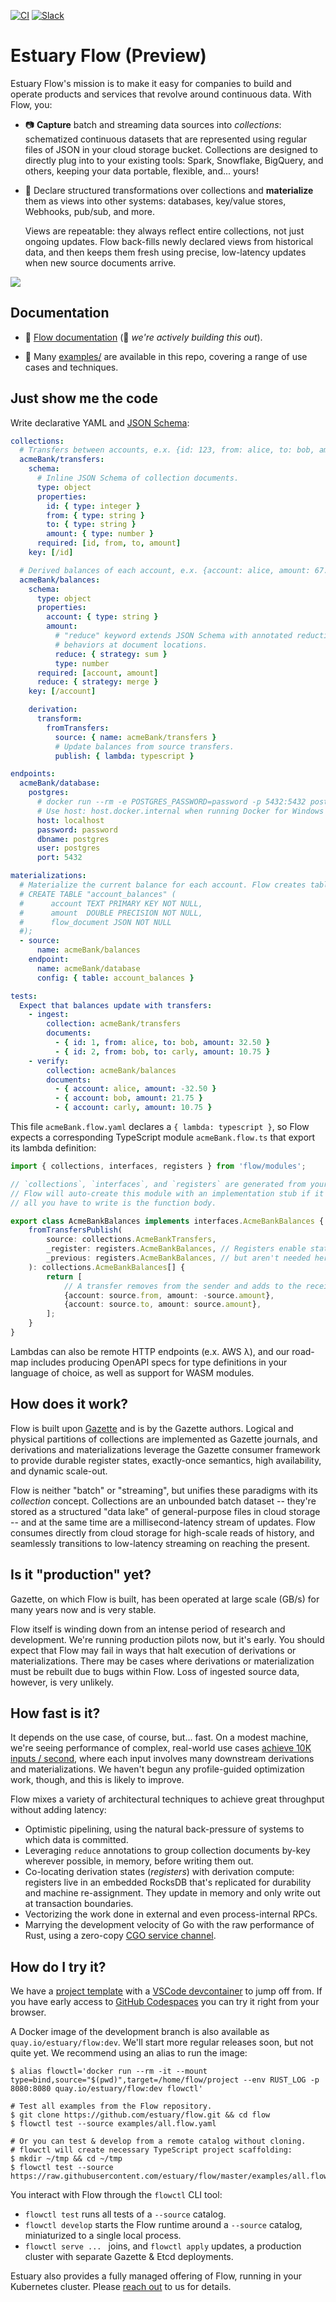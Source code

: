 [![CI](https://github.com/estuary/flow/workflows/CI/badge.svg)](https://github.com/estuary/flow/actions)
[![Slack](https://img.shields.io/badge/slack-@gazette/dev-yellow.svg?logo=slack)](https://join.slack.com/t/gazette-dev/shared_invite/enQtNjQxMzgyNTEzNzk1LTU0ZjZlZmY5ODdkOTEzZDQzZWU5OTk3ZTgyNjY1ZDE1M2U1ZTViMWQxMThiMjU1N2MwOTlhMmVjYjEzMjEwMGQ)

# Estuary Flow (Preview)

Estuary Flow's mission is to make it easy for companies to build and operate
products and services that revolve around continuous data. With Flow, you:

-   📷 **Capture** batch and streaming data sources into _collections_: schematized continuous
    datasets that are represented using regular files of JSON in your cloud storage bucket.
    Collections are designed to directly plug into to your existing tools: Spark, Snowflake,
    BigQuery, and others, keeping your data portable, flexible, and... yours!

-   🌊 Declare structured transformations over collections and **materialize** them
    as views into other systems: databases, key/value stores, Webhooks, pub/sub, and more.

    Views are repeatable: they always reflect entire collections, not just ongoing updates.
    Flow back-fills newly declared views from historical data, and then keeps them fresh using
    precise, low-latency updates when new source documents arrive.

![](https://github.com/estuary/flow/blob/master/images/estuaryOverview.png?raw=true)

## Documentation

-   📖 [Flow documentation](https://app.gitbook.com/@estuary/s/flow/) (🚧 _we're actively building this out_).

-   🧐 Many [examples/](examples/) are available in this repo, covering a range of use cases and techniques.

## Just show me the code

Write declarative YAML and [JSON Schema](https://json-schema.org/):

```YAML
collections:
  # Transfers between accounts, e.x. {id: 123, from: alice, to: bob, amount: 32.50}.
  acmeBank/transfers:
    schema:
      # Inline JSON Schema of collection documents.
      type: object
      properties:
        id: { type: integer }
        from: { type: string }
        to: { type: string }
        amount: { type: number }
      required: [id, from, to, amount]
    key: [/id]

  # Derived balances of each account, e.x. {account: alice, amount: 67.35}.
  acmeBank/balances:
    schema:
      type: object
      properties:
        account: { type: string }
        amount:
          # "reduce" keyword extends JSON Schema with annotated reduction
          # behaviors at document locations.
          reduce: { strategy: sum }
          type: number
      required: [account, amount]
      reduce: { strategy: merge }
    key: [/account]

    derivation:
      transform:
        fromTransfers:
          source: { name: acmeBank/transfers }
          # Update balances from source transfers.
          publish: { lambda: typescript }

endpoints:
  acmeBank/database:
    postgres:
      # docker run --rm -e POSTGRES_PASSWORD=password -p 5432:5432 postgres -c log_statement=all
      # Use host: host.docker.internal when running Docker for Windows / Mac.
      host: localhost
      password: password
      dbname: postgres
      user: postgres
      port: 5432

materializations:
  # Materialize the current balance for each account. Flow creates table:
  # CREATE TABLE "account_balances" (
  #      account TEXT PRIMARY KEY NOT NULL,
  #      amount  DOUBLE PRECISION NOT NULL,
  #      flow_document JSON NOT NULL
  #);
  - source:
      name: acmeBank/balances
    endpoint:
      name: acmeBank/database
      config: { table: account_balances }

tests:
  Expect that balances update with transfers:
    - ingest:
        collection: acmeBank/transfers
        documents:
          - { id: 1, from: alice, to: bob, amount: 32.50 }
          - { id: 2, from: bob, to: carly, amount: 10.75 }
    - verify:
        collection: acmeBank/balances
        documents:
          - { account: alice, amount: -32.50 }
          - { account: bob, amount: 21.75 }
          - { account: carly, amount: 10.75 }

```

This file `acmeBank.flow.yaml` declares a `{ lambda: typescript }`, so Flow expects a
corresponding TypeScript module `acmeBank.flow.ts` that export its lambda definition:

```TypeScript
import { collections, interfaces, registers } from 'flow/modules';

// `collections`, `interfaces`, and `registers` are generated from your JSON schema.
// Flow will auto-create this module with an implementation stub if it doesn't exist:
// all you have to write is the function body.

export class AcmeBankBalances implements interfaces.AcmeBankBalances {
    fromTransfersPublish(
        source: collections.AcmeBankTransfers,
        _register: registers.AcmeBankBalances, // Registers enable stateful derivations,
        _previous: registers.AcmeBankBalances, // but aren't needed here.
    ): collections.AcmeBankBalances[] {
        return [
            // A transfer removes from the sender and adds to the receiver.
            {account: source.from, amount: -source.amount},
            {account: source.to, amount: source.amount},
        ];
    }
}
```

Lambdas can also be remote HTTP endpoints (e.x. AWS λ), and our road-map includes
producing OpenAPI specs for type definitions in your language of choice, as well
as support for WASM modules.

## How does it work?

Flow is built upon [Gazette](https://gazette.dev) and is by the Gazette authors.
Logical and physical partitions of collections are implemented as Gazette journals,
and derivations and materializations leverage the Gazette consumer framework to
provide durable register states, exactly-once semantics, high availability,
and dynamic scale-out.

Flow is neither "batch" or "streaming", but unifies these paradigms with its
_collection_ concept. Collections are an unbounded batch dataset -- they're stored as
a structured "data lake" of general-purpose files in cloud storage -- and at the same
time are a millisecond-latency stream of updates. Flow consumes directly from cloud
storage for high-scale reads of history, and seamlessly transitions to low-latency
streaming on reaching the present.

## Is it "production" yet?

Gazette, on which Flow is built, has been operated at large scale (GB/s) for many
years now and is very stable.

Flow itself is winding down from an intense period of research and development.
We're running production pilots now, but it's early. You should expect that Flow
may fail in ways that halt execution of derivations or materializations. There may
be cases where derivations or materialization must be rebuilt due to bugs within Flow.
Loss of ingested source data, however, is very unlikely.

## How fast is it?

It depends on the use case, of course, but... fast. On a modest machine,
we're seeing performance of complex, real-world use cases
[achieve 10K inputs / second](https://github.com/estuary/flow/tree/docs-examples/examples/segment#extras-2-turn-up-the-heat),
where each input involves many downstream derivations and materializations.
We haven't begun any profile-guided optimization work, though, and this is likely to improve.

Flow mixes a variety of architectural techniques to achieve great throughput without adding latency:

-   Optimistic pipelining, using the natural back-pressure of systems to which data is committed.
-   Leveraging `reduce` annotations to group collection documents by-key wherever possible,
    in memory, before writing them out.
-   Co-locating derivation states (_registers_) with derivation compute:
    registers live in an embedded RocksDB that's replicated for durability and machine re-assignment.
    They update in memory and only write out at transaction boundaries.
-   Vectorizing the work done in external and even process-internal RPCs.
-   Marrying the development velocity of Go with the raw performance of Rust, using a zero-copy
    [CGO service channel](https://github.com/estuary/flow/commit/0fc0ff83fc5c58e01a09a053419f811d4460776e).

## How do I try it?

We have a [project template](https://github.com/estuary/flow-template) with a
[VSCode devcontainer](https://code.visualstudio.com/docs/remote/devcontainerjson-reference)
to jump off from. If you have early access to
[GitHub Codespaces](https://github.com/features/codespaces)
you can try it right from your browser.

A Docker image of the development branch is also available as `quay.io/estuary/flow:dev`.
We'll start more regular releases soon, but not quite yet. We recommend using an alias to run the image:

```console
$ alias flowctl='docker run --rm -it --mount type=bind,source="$(pwd)",target=/home/flow/project --env RUST_LOG -p 8080:8080 quay.io/estuary/flow:dev flowctl'

# Test all examples from the Flow repository.
$ git clone https://github.com/estuary/flow.git && cd flow
$ flowctl test --source examples/all.flow.yaml

# Or you can test & develop from a remote catalog without cloning.
# flowctl will create necessary TypeScript project scaffolding:
$ mkdir ~/tmp && cd ~/tmp
$ flowctl test --source https://raw.githubusercontent.com/estuary/flow/master/examples/all.flow.yaml
```

You interact with Flow through the `flowctl` CLI tool:

-   `flowctl test` runs all tests of a `--source` catalog.
-   `flowctl develop` starts the Flow runtime around a `--source` catalog, miniaturized to a single local process.
-   `flowctl serve ... ` joins, and `flowctl apply` updates, a production cluster with separate Gazette & Etcd deployments.

Estuary also provides a fully managed offering of Flow, running in your Kubernetes cluster.
Please [reach out](https://estuary.dev/#contact-us) to us for details.
